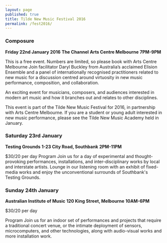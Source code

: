 ```yaml
---
layout: page
published: true
title: Tilde New Music Festival 2016
permalink: /fest2016/
---
```

### Composure

**Friday 22nd January 2016**
**The Channel**
**Arts Centre Melbourne**
**7PM-9PM**

This is a free event. Numbers are limited, so please book with Arts Centre Melbourne
Join facilitator Daryl Buckley from Australia’s acclaimed Elision Ensemble and a panel of internationally recognised practitioners related to new music for a discussion centred around virtuosity in new music performance, composition, and collaboration.

An exciting event for musicians, composers, and audiences interested in modern art music and how it branches out and relates to other disciplines.

This event is part of the Tilde New Music Festival for 2016, in partnership with Arts Centre Melbourne. If you are a student or young adult interested in new music performance, please see the Tilde New Music Academy held in January.


### Saturday 23rd January
**Testing Grounds**
**1-23 City Road, Southbank**
**2PM-11PM**

$30/20 per day
Program
Join us for a day of experimental and thought-provoking performances, installations, and inter-disciplinary works by local and interstate artists. Lounge in our listening room with an exhibit of fixed-media works and enjoy the unconventional surrounds of Southbank's Testing Grounds.


### Sunday 24th January
**Australian Institute of Music**
**120 King Street, Melbourne**
**10AM-6PM**

$30/20 per day

Program
Join us for an indoor set of performances and projects that require a traditional concert venue, or the intimate deployment of sensors, microcomputers, and other technologies, along with audio-visual works and more installation work.
